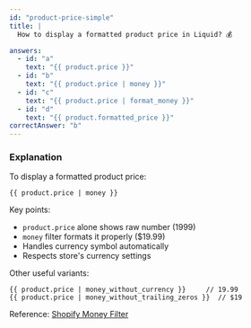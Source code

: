 ```yaml
---
id: "product-price-simple"
title: |
  How to display a formatted product price in Liquid? 💰

answers:
  - id: "a"
    text: "{{ product.price }}"
  - id: "b"
    text: "{{ product.price | money }}"
  - id: "c"
    text: "{{ product.price | format_money }}"
  - id: "d"
    text: "{{ product.formatted_price }}"
correctAnswer: "b"
---
```


### Explanation

To display a formatted product price:

```liquid
{{ product.price | money }}
```

Key points:
- `product.price` alone shows raw number (1999)
- `money` filter formats it properly ($19.99)
- Handles currency symbol automatically
- Respects store's currency settings

Other useful variants:
```liquid
{{ product.price | money_without_currency }}     // 19.99
{{ product.price | money_without_trailing_zeros }}  // $19
```

Reference: [Shopify Money Filter](https://shopify.dev/docs/api/liquid/filters/money) 